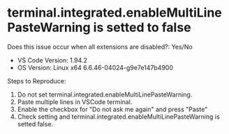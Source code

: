# terminal.integrated.enableMultiLinePasteWarning is setted to false

<!-- ⚠️⚠️ Do Not Delete This! bug_report_template ⚠️⚠️ -->
<!-- Please read our Rules of Conduct: https://opensource.microsoft.com/codeofconduct/ -->
<!-- 🕮 Read our guide about submitting issues: https://github.com/microsoft/vscode/wiki/Submitting-Bugs-and-Suggestions -->
<!-- 🔎 Search existing issues to avoid creating duplicates. -->
<!-- 🧪 Test using the latest Insiders build to see if your issue has already been fixed: https://code.visualstudio.com/insiders/ -->
<!-- 💡 Instead of creating your report here, use 'Report Issue' from the 'Help' menu in VS Code to pre-fill useful information. -->
<!-- 🔧 Launch with `code --disable-extensions` to check. -->
Does this issue occur when all extensions are disabled?: Yes/No

<!-- 🪓 If you answered No above, use 'Help: Start Extension Bisect' from Command Palette to try to identify the cause. -->
<!-- 📣 Issues caused by an extension need to be reported directly to the extension publisher. The 'Help > Report Issue' dialog can assist with this. -->
- VS Code Version: 1.94.2
- OS Version: Linux x64 6.6.46-04024-g9e7e147b4900

Steps to Reproduce:

1. Do not set terminal.integrated.enableMultiLinePasteWarning.
2. Paste multiple lines in VSCode terminal.
3. Enable the checkbox for "Do not ask me again" and press "Paste"
4. Check setting and terminal.integrated.enableMultiLinePasteWarning is setted false.
